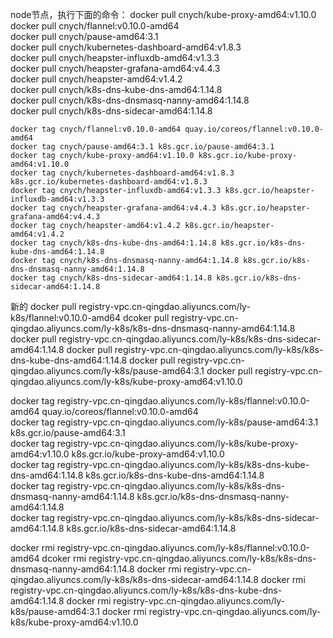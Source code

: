 
node节点，执行下面的命令：
    docker pull cnych/kube-proxy-amd64:v1.10.0  
    docker pull cnych/flannel:v0.10.0-amd64  
    docker pull cnych/pause-amd64:3.1  
    docker pull cnych/kubernetes-dashboard-amd64:v1.8.3  
    docker pull cnych/heapster-influxdb-amd64:v1.3.3  
    docker pull cnych/heapster-grafana-amd64:v4.4.3  
    docker pull cnych/heapster-amd64:v1.4.2  
    docker pull cnych/k8s-dns-kube-dns-amd64:1.14.8  
    docker pull cnych/k8s-dns-dnsmasq-nanny-amd64:1.14.8  
    docker pull cnych/k8s-dns-sidecar-amd64:1.14.8  
    
    docker tag cnych/flannel:v0.10.0-amd64 quay.io/coreos/flannel:v0.10.0-amd64  
    docker tag cnych/pause-amd64:3.1 k8s.gcr.io/pause-amd64:3.1  
    docker tag cnych/kube-proxy-amd64:v1.10.0 k8s.gcr.io/kube-proxy-amd64:v1.10.0  
    docker tag cnych/kubernetes-dashboard-amd64:v1.8.3 k8s.gcr.io/kubernetes-dashboard-amd64:v1.8.3  
    docker tag cnych/heapster-influxdb-amd64:v1.3.3 k8s.gcr.io/heapster-influxdb-amd64:v1.3.3  
    docker tag cnych/heapster-grafana-amd64:v4.4.3 k8s.gcr.io/heapster-grafana-amd64:v4.4.3  
    docker tag cnych/heapster-amd64:v1.4.2 k8s.gcr.io/heapster-amd64:v1.4.2  
    docker tag cnych/k8s-dns-kube-dns-amd64:1.14.8 k8s.gcr.io/k8s-dns-kube-dns-amd64:1.14.8  
    docker tag cnych/k8s-dns-dnsmasq-nanny-amd64:1.14.8 k8s.gcr.io/k8s-dns-dnsmasq-nanny-amd64:1.14.8  
    docker tag cnych/k8s-dns-sidecar-amd64:1.14.8 k8s.gcr.io/k8s-dns-sidecar-amd64:1.14.8  







新的
docker pull registry-vpc.cn-qingdao.aliyuncs.com/ly-k8s/flannel:v0.10.0-amd64
dcoker pull registry-vpc.cn-qingdao.aliyuncs.com/ly-k8s/k8s-dns-dnsmasq-nanny-amd64:1.14.8
docker pull registry-vpc.cn-qingdao.aliyuncs.com/ly-k8s/k8s-dns-sidecar-amd64:1.14.8
docker pull registry-vpc.cn-qingdao.aliyuncs.com/ly-k8s/k8s-dns-kube-dns-amd64:1.14.8
docker pull registry-vpc.cn-qingdao.aliyuncs.com/ly-k8s/pause-amd64:3.1
docker pull registry-vpc.cn-qingdao.aliyuncs.com/ly-k8s/kube-proxy-amd64:v1.10.0


docker tag registry-vpc.cn-qingdao.aliyuncs.com/ly-k8s/flannel:v0.10.0-amd64 quay.io/coreos/flannel:v0.10.0-amd64  
docker tag registry-vpc.cn-qingdao.aliyuncs.com/ly-k8s/pause-amd64:3.1 k8s.gcr.io/pause-amd64:3.1  
docker tag registry-vpc.cn-qingdao.aliyuncs.com/ly-k8s/kube-proxy-amd64:v1.10.0 k8s.gcr.io/kube-proxy-amd64:v1.10.0  
docker tag registry-vpc.cn-qingdao.aliyuncs.com/ly-k8s/k8s-dns-kube-dns-amd64:1.14.8 k8s.gcr.io/k8s-dns-kube-dns-amd64:1.14.8  
docker tag registry-vpc.cn-qingdao.aliyuncs.com/ly-k8s/k8s-dns-dnsmasq-nanny-amd64:1.14.8 k8s.gcr.io/k8s-dns-dnsmasq-nanny-amd64:1.14.8  
docker tag registry-vpc.cn-qingdao.aliyuncs.com/ly-k8s/k8s-dns-sidecar-amd64:1.14.8 k8s.gcr.io/k8s-dns-sidecar-amd64:1.14.8 


docker rmi registry-vpc.cn-qingdao.aliyuncs.com/ly-k8s/flannel:v0.10.0-amd64
dcoker rmi registry-vpc.cn-qingdao.aliyuncs.com/ly-k8s/k8s-dns-dnsmasq-nanny-amd64:1.14.8
docker rmi registry-vpc.cn-qingdao.aliyuncs.com/ly-k8s/k8s-dns-sidecar-amd64:1.14.8
docker rmi registry-vpc.cn-qingdao.aliyuncs.com/ly-k8s/k8s-dns-kube-dns-amd64:1.14.8
docker rmi registry-vpc.cn-qingdao.aliyuncs.com/ly-k8s/pause-amd64:3.1
docker rmi registry-vpc.cn-qingdao.aliyuncs.com/ly-k8s/kube-proxy-amd64:v1.10.0